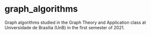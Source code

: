 # graph_algorithms
Graph algorithms studied in the Graph Theory and Application class at Universidade de Brasília (UnB) in the first semester of 2021.
